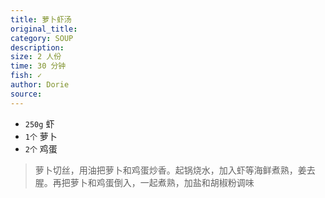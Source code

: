 ```yaml
---
title: 萝卜虾汤
original_title: 
category: SOUP
description: 
size: 2 人份
time: 30 分钟 
fish: ✓
author: Dorie
source: 
---
```


* `250g` 虾
* `1个` 萝卜
* `2个` 鸡蛋

> 萝卜切丝，用油把萝卜和鸡蛋炒香。起锅烧水，加入虾等海鲜煮熟，姜去腥。再把萝卜和鸡蛋倒入，一起煮熟，加盐和胡椒粉调味

